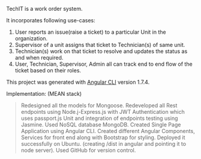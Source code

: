 TechIT is a work order system.

It incorporates following use-cases:
1) User reports an issue(raise a ticket) to a particular Unit in the organization. 
2) Supervisor of a unit assigns that ticket to Technician(s) of same unit.
3) Technician(s) work on that ticket to resolve and updates the status as and when required.
4) User, Technician, Supervisor, Admin all can track end to end flow of the ticket based on their roles.

This project was generated with [Angular CLI](https://github.com/angular/angular-cli) version 1.7.4.

Implementation: (MEAN stack)
> Redesigned all the models for Mongoose.
> Redeveloped all Rest endpoints using Node.j-Express.js with JWT Authentication which uses passport.js
> Unit and integration of endpoints testing using Jasmine.
> Used NoSQL database MongoDB.
> Created Single Page Application using Angular CLI.
> Created different Angular Components, Services for front end along with Bootstrap for styling.
> Deployed it successfully on Ubuntu. (creating /dist in angular and pointing it to node server).
> Used GitHub for version control.
